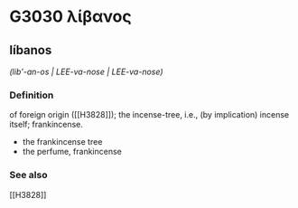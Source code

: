# G3030 λίβανος

## líbanos

_(lib'-an-os | LEE-va-nose | LEE-va-nose)_

### Definition

of foreign origin ([[H3828]]); the incense-tree, i.e., (by implication) incense itself; frankincense.

- the frankincense tree
- the perfume, frankincense

### See also

[[H3828]]

